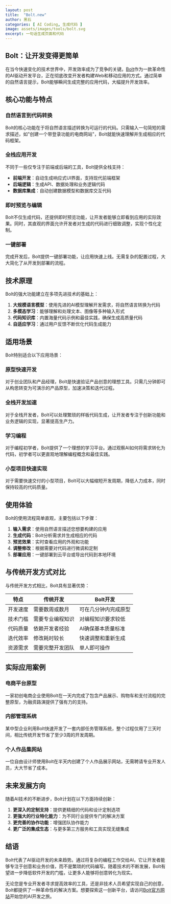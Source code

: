 ```yaml
---
layout: post
title:  "Bolt.new"
author: 黑石
categories: [ AI Coding, 生成代码 ]
image: assets/images/tools/bolt.svg
excerpt: 一句话生成页面和代码
---
```


## Bolt：让开发变得更简单

在当今快速变化的技术世界中，开发效率成为了竞争的关键。[Bolt](https://bolt.new/)作为一款革命性的AI驱动开发平台，正在彻底改变开发者构建Web和移动应用的方式。通过简单的自然语言提示，Bolt能够瞬间生成完整的应用代码，大幅提升开发效率。

## 核心功能与特点

### 自然语言到代码转换

Bolt的核心功能在于将自然语言描述转换为可运行的代码。只需输入一句简短的需求描述，如"创建一个带登录功能的电商网站"，Bolt就能快速理解并生成相应的代码框架。

### 全栈应用开发

不同于一些仅专注于前端或后端的工具，Bolt提供全栈支持：

- **前端开发**：自动生成响应式UI界面，支持现代前端框架
- **后端逻辑**：生成API、数据处理和业务逻辑代码
- **数据库集成**：自动创建数据模型和数据库交互代码

### 即时预览与编辑

Bolt不仅生成代码，还提供即时预览功能，让开发者能够立即看到应用的实际效果。同时，其直观的界面允许开发者对生成的代码进行细致调整，实现个性化定制。

### 一键部署

完成开发后，Bolt提供一键部署功能，让应用快速上线。无需复杂的配置过程，大大简化了从开发到部署的流程。

## 技术原理

Bolt的强大功能建立在多项先进技术的基础上：

1. **大规模语言模型**：使用先进的AI模型理解开发需求，将自然语言转换为代码
2. **多模态学习**：能够理解和处理文本、图像等多种输入形式
3. **代码知识库**：内置海量代码示例和最佳实践，确保生成高质量代码
4. **自适应学习**：通过用户反馈不断优化代码生成能力

## 适用场景

Bolt特别适合以下应用场景：

### 原型快速开发

对于创业团队和产品经理，Bolt是快速验证产品创意的理想工具。只需几分钟即可从构思转变为可演示的产品原型，加速决策和迭代过程。

### 全栈开发加速

对于全栈开发者，Bolt可以处理繁琐的样板代码生成，让开发者专注于创新功能和业务逻辑的实现，显著提高生产力。

### 学习编程

对于编程初学者，Bolt提供了一个理想的学习平台。通过观察AI如何将需求转化为代码，初学者可以更直观地理解编程概念和最佳实践。

### 小型项目快速实现

对于需要快速交付的小型项目，Bolt可以大幅缩短开发周期，降低人力成本，同时保持较高的代码质量。

## 使用体验

Bolt的使用流程简单直观，主要包括以下步骤：

1. **输入需求**：使用自然语言描述您想要构建的应用
2. **生成代码**：Bolt分析需求并生成相应的代码
3. **预览效果**：实时查看应用的外观和功能
4. **调整修改**：根据需要对代码进行微调和定制
5. **部署应用**：一键部署到云平台或导出代码到本地环境

## 与传统开发方式对比

与传统开发方式相比，Bolt具有显著优势：

| 特点 | 传统开发 | Bolt开发 |
|------|---------|----------|
| 开发速度 | 需要数周或数月 | 可在几分钟内完成原型 |
| 技术门槛 | 需要专业编程知识 | 对编程知识要求较低 |
| 代码质量 | 依赖开发者经验 | AI确保基本质量标准 |
| 迭代效率 | 修改耗时较长 | 快速调整和重新生成 |
| 资源需求 | 需要完整开发团队 | 单人即可操作 |

## 实际应用案例

### 电商平台原型

一家初创电商企业使用Bolt在一天内完成了包含产品展示、购物车和支付流程的完整原型，为融资路演提供了强有力的支持。

### 内部管理系统

某中型企业利用Bolt快速开发了一套内部任务管理系统，整个过程仅用了三天时间，相比传统开发节省了至少3周的开发周期。

### 个人作品集网站

一位自由设计师使用Bolt在半天内创建了个人作品展示网站，无需聘请专业开发人员，大大节省了成本。

## 未来发展方向

随着AI技术的不断进步，Bolt计划在以下方面持续创新：

1. **更深入的定制支持**：提供更精细的代码和设计定制选项
2. **更强大的行业特化能力**：为不同行业提供专门的解决方案
3. **更完善的协作功能**：增强团队协作能力
4. **更广泛的集成生态**：与更多第三方服务和工具实现无缝集成

## 结语

Bolt代表了AI驱动开发的未来趋势。通过将复杂的编程工作交给AI，它让开发者能够专注于创意和业务价值，而不是繁琐的代码编写。随着技术的不断发展，Bolt有望进一步降低软件开发的门槛，让更多人能够将创意转化为现实。

无论您是专业开发者寻求提高效率的工具，还是非技术人员希望实现自己的创意，Bolt都提供了一种革命性的解决方案。想要探索这一创新平台，请访问[Bolt官方网站](https://bolt.new/)开始您的AI开发之旅。 